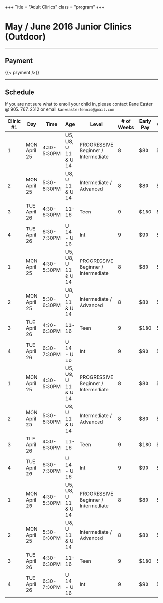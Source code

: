 +++
Title = "Adult Clinics"
class = "program"
+++

# May / June 2016 Junior Clinics (Outdoor)

---

## Payment

{{< payment />}}

---

## Schedule 


If you are not sure what to enroll your child in, please contact Kane Easter @
905. 767. 2612 or email `kaneeastertennis@gmail.com`

| Clinic #1 | Day | Time | Age | Level | # of Weeks | Early Pay | Cost | Location  |
|-----------|-----|------|-----|-------|------------|-----------|------|-----------|
| 1 | MON April 25| 4:30-5:30PM | U5, U8, U 11 & U 14 | PROGRESSIVE Beginner / Intermediate | 8 | $80 | $100 | NORTH OSHAWA |
| 2 | MON April 25| 5:30-6:30PM | U8, U 11 & U 14     | Intermediate / Advanced             | 8 | $80 | $100 | NORTH OSHAWA |
| 3 | TUE April 26| 4:30-6:30PM | 11-16               | Teen                                | 9 | $180| $230 | NORTH OSHAWA |
| 4 | TUE April 26| 6:30-7:30PM | U 14 - U 16         | Int                                 | 9 | $90 | $115 | NORTH OSHAWA |
| 1 | MON April 25| 4:30-5:30PM | U5, U8, U 11 & U 14 | PROGRESSIVE Beginner / Intermediate | 8 | $80 | $100 | NORTH OSHAWA |
| 2 | MON April 25| 5:30-6:30PM | U8, U 11 & U 14     | Intermediate / Advanced             | 8 | $80 | $100 | NORTH OSHAWA |
| 3 | TUE April 26| 4:30-6:30PM | 11-16               | Teen                                | 9 | $180| $230 | NORTH OSHAWA |
| 4 | TUE April 26| 6:30-7:30PM | U 14 - U 16         | Int                                 | 9 | $90 | $115 | NORTH OSHAWA |
| 1 | MON April 25| 4:30-5:30PM | U5, U8, U 11 & U 14 | PROGRESSIVE Beginner / Intermediate | 8 | $80 | $100 | NORTH OSHAWA |
| 2 | MON April 25| 5:30-6:30PM | U8, U 11 & U 14     | Intermediate / Advanced             | 8 | $80 | $100 | NORTH OSHAWA |
| 3 | TUE April 26| 4:30-6:30PM | 11-16               | Teen                                | 9 | $180| $230 | NORTH OSHAWA |
| 4 | TUE April 26| 6:30-7:30PM | U 14 - U 16         | Int                                 | 9 | $90 | $115 | NORTH OSHAWA |
| 1 | MON April 25| 4:30-5:30PM | U5, U8, U 11 & U 14 | PROGRESSIVE Beginner / Intermediate | 8 | $80 | $100 | NORTH OSHAWA |
| 2 | MON April 25| 5:30-6:30PM | U8, U 11 & U 14     | Intermediate / Advanced             | 8 | $80 | $100 | NORTH OSHAWA |
| 3 | TUE April 26| 4:30-6:30PM | 11-16               | Teen                                | 9 | $180| $230 | NORTH OSHAWA |
| 4 | TUE April 26| 6:30-7:30PM | U 14 - U 16         | Int                                 | 9 | $90 | $115 | NORTH OSHAWA |

